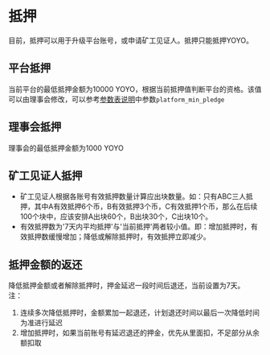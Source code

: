 # 抵押

目前，抵押可以用于升级平台账号，或申请矿工见证人。抵押只能抵押YOYO。

## 平台抵押

当前平台的最低抵押金额为10000 YOYO，根据当前抵押值判断平台的资格。该值可以由理事会修改，可以参考[参数表说明](https://yoyow.bts.ai/fees/index#tab-parameters)中参数`platform_min_pledge`

## 理事会抵押

理事会的最低抵押金额为1000 YOYO


## 矿工见证人抵押

- 矿工见证人根据各账号有效抵押数量计算应出块数量。如：只有ABC三人抵押，其中A有效抵押6个币，B有效抵押3个币，C有效抵押1个币，那么在后续100个块中，应该安排A出块60个，B出块30个，C出块10个。
- 有效抵押数为'7天内平均抵押'与'当前抵押'两者较小值。即：增加抵押时，有效抵押数缓慢增加；降低或解除抵押时，有效抵押立即减少。

## 抵押金额的返还
降低抵押金额或者解除抵押时，押金延迟一段时间后退还，当前设置为7天。  
注：
1. 连续多次降低抵押时，金额累加一起退还，计划退还时间以最后一次降低时间为准进行延迟
2. 增加抵押时，如果当前账号有延迟退还的押金，优先从里面扣，不足部分从余额扣取
